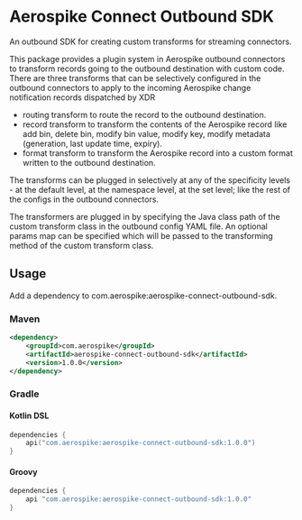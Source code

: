 # Aerospike Connect Outbound SDK

An outbound SDK for creating custom transforms for streaming connectors.

This package provides a plugin system in Aerospike outbound connectors to
transform records going to the outbound destination with custom code. There are
three transforms that can be selectively configured in the outbound
connectors to apply to the incoming Aerospike change notification records
dispatched by XDR
- routing transform to route the record to the outbound destination.
- record transform to transform the contents of the Aerospike record
  like add bin, delete bin, modify bin value, modify key, modify metadata
  (generation, last update time, expiry).
- format transform to transform the Aerospike record into a custom
  format written to the outbound destination.

The transforms can be plugged in selectively at any of the specificity
levels - at the default level, at the namespace level, at the set level; like the
rest of the configs in the outbound connectors.

The transformers are plugged in by specifying the Java class path of the
custom transform class in the outbound config YAML file. An optional params
map can be specified which will be passed to the transforming method of the
custom transform class.


## Usage

Add a dependency to com.aerospike:aerospike-connect-outbound-sdk.

### Maven

```xml
<dependency>
    <groupId>com.aerospike</groupId>
    <artifactId>aerospike-connect-outbound-sdk</artifactId>
    <version>1.0.0</version>
</dependency>
```

### Gradle

#### Kotlin DSL

```kotlin
dependencies {
    api("com.aerospike:aerospike-connect-outbound-sdk:1.0.0")
}
```

#### Groovy

```groovy
dependencies {
    api "com.aerospike:aerospike-connect-outbound-sdk:1.0.0"
}
